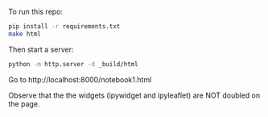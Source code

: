 To run this repo:

```sh
pip install -r requirements.txt
make html
```

Then start a server:

```sh
python -m http.server -d _build/html
```

Go to http://localhost:8000/notebook1.html

Observe that the the widgets (ipywidget and ipyleaflet) are NOT doubled on the page.

